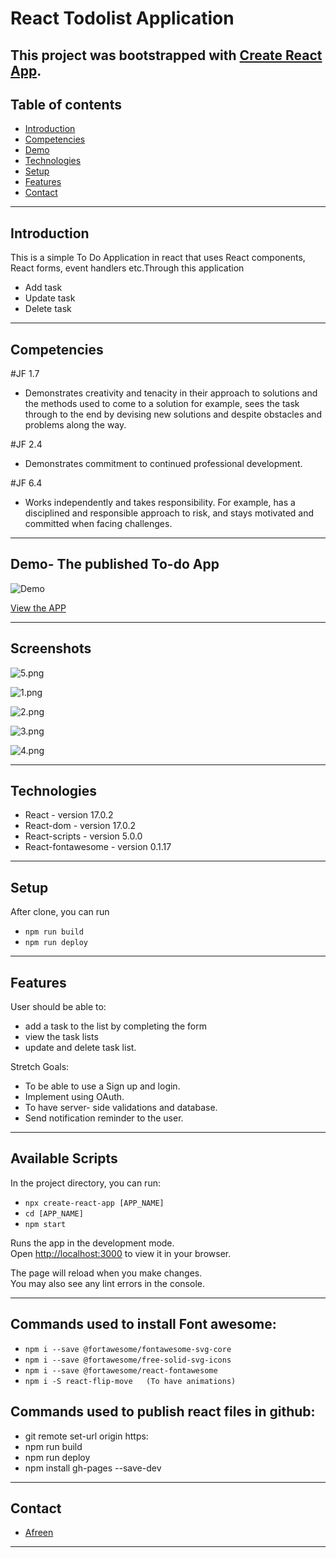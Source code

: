 # React Todolist Application

This project was bootstrapped with [Create React App](https://github.com/facebook/create-react-app).
---


## Table of contents

- [Introduction](#introduction)
- [Competencies](#competencies)
- [Demo](#demo)
- [Technologies](#technologies)
- [Setup](#setup)
- [Features](#features)
- [Contact](#contact)

---

## Introduction


This is a simple To Do Application in react that uses React components, React forms, event handlers etc.Through this application
- Add task 
- Update task
- Delete task 

---

## Competencies

#JF 1.7

- Demonstrates creativity and tenacity in their approach to solutions and the methods used to come to a solution for example, sees the task through to the end by devising new solutions and despite obstacles and problems along the way.

#JF 2.4

- Demonstrates commitment to continued professional development.

#JF 6.4

- Works independently and takes responsibility. For example, has a disciplined and responsible approach to risk, and stays motivated and committed when facing challenges.


---

## Demo- The published To-do App

![Demo](https://afreensafdar.github.io/React-Todolist-Deploy)

[View the APP](https://afreensafdar.github.io/React-Todolist-Deploy)

---

## Screenshots
![5.png](ScreenShots/1%20(5).png)

![1.png](ScreenShots/1%20(1).png)

![2.png](ScreenShots/1%20(2).png)

![3.png](ScreenShots/1%20(3).png)

![4.png](ScreenShots/1%20(4).png)

---

## Technologies

- React - version 17.0.2
- React-dom - version 17.0.2
- React-scripts - version 5.0.0
- React-fontawesome - version 0.1.17

---

## Setup

After clone, you can run

- `npm run build`
- `npm run deploy`

---

## Features

User should be able to:

- add a task to the list by completing the form
- view the task lists
- update and delete task list.


Stretch Goals:

- To be able to use a Sign up and login.
- Implement using OAuth.
- To have server- side validations and database.
- Send notification reminder to the user.

---

## Available Scripts

In the project directory, you can run:

- `npx create-react-app [APP_NAME]`
- `cd [APP_NAME]`
- `npm start`

Runs the app in the development mode.\
Open [http://localhost:3000](http://localhost:3000) to view it in your browser.

The page will reload when you make changes.\
You may also see any lint errors in the console.

---

## Commands used to install Font awesome:

- `npm i --save @fortawesome/fontawesome-svg-core`
- `npm i --save @fortawesome/free-solid-svg-icons`
- `npm i --save @fortawesome/react-fontawesome`
- `npm i -S react-flip-move   (To have animations)`


## Commands used to publish react files in github:

- git remote set-url origin https:
- npm run build
- npm run deploy
- npm install gh-pages --save-dev

---
## Contact

- [Afreen](https://github.com/afreensafdar)


---

